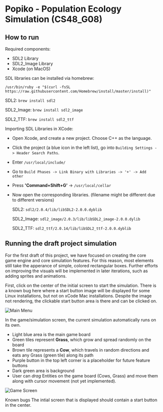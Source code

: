 # Popiko - Population Ecology Simulation (CS48_G08)


## How to run
Required components:
- SDL2 Library
- SDL2_Image Library
- Xcode (on MacOS)


SDL libraries can be installed via homebrew:

`/usr/bin/ruby -e "$(curl -fsSL https://raw.githubusercontent.com/Homebrew/install/master/install)"`

SDL2: `brew install sdl2`

SDL2_Image: `brew install sdl2_image`

SDL2_TTF: `brew install sdl2_ttf`

Importing SDL Libraries in XCode:
- Open Xcode, and create a new project. Choose C++ as the language.
- Click the project (a blue icon in the left list), go into `Building Settings -> Header Search Paths`. 
- Enter `/usr/local/include/`
- Go to `Build Phases -> Link Binary with Libraries -> '+' -> Add other`
- Press **'Command+Shift+G'** -> `/usr/local/cellar`
- Now open the corresponding libraries. (filename might be different due to different versions)
  
  SDL2: `sdl2/2.0.4/lib/libSDL2-2.0.0.dyblib`
  
  SDL2_Image: `sdl2_image/2.0.3/lib/libSDL2_image-2.0.0.dylib`

  SDL2_TTF: `sdl2_ttf/2.0.14/lib/libSDL2_ttf-2.0.0.dyblib`
  
## Running the draft project simulation
For the first draft of this project, we have focused on creating the core game engine and core simulation features. For this reason, most elements still take the apperance of simple, colored rectangular boxes. Further efforts on improving the visuals will be implemented in later iterations, such as adding sprites and animations.

First, click on the center of the initial screen to start the simulation.  There is a known bug here where a start button image will be displayed for some Linux installations, but not on xCode Mac installations.  Despite the image not rendering, the clickable start button area is there and can be clicked on.

![Main Menu](https://i.imgur.com/M4m9SZJ.png "Main Menu - Draft 1")

In the game/simulation screen, the current simulation automatically runs on its own.
- Light blue area is the main game board
- Green tiles represent **Grass**, which grow and spread randomly on the board
- Brown tile represents a **Cow**, which travels in random directions and eats any Grass (green tile) along its path
- Purple button in the top left corner is a placeholder for future feature buttons
- Dark green area is background
- User can *drag* Entities on the game board (Cows, Grass) and move them along with cursor movement (not yet implemented).

![Game Screen](https://i.imgur.com/lZZNXxw.png "Game Screen - Draft 1")


Known bugs
The intial screen that is displayed should contain a start button in the center.
